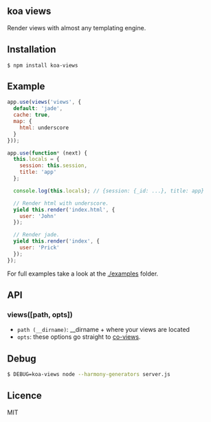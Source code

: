 ## koa views

Render views with almost any templating engine.

## Installation

```
$ npm install koa-views
```

## Example

```js
app.use(views('views', {
  default: 'jade',
  cache: true,
  map: {
    html: underscore
  }
}));

app.use(function* (next) {
  this.locals = {
    session: this.session,
    title: 'app'
  };

  console.log(this.locals); // {session: {_id: ...}, title: app}

  // Render html with underscore.
  yield this.render('index.html', {
    user: 'John'
  });

  // Render jade.
  yield this.render('index', {
    user: 'Prick'
  });
});
```

For full examples take a look at the [./examples](./examples) folder.

## API

### views([path, opts])

* `path (__dirname)`: __dirname + where your views are located
* `opts`: these options go straight to [co-views](https://github.com/visionmedia/co-views).

## Debug

```bash
$ DEBUG=koa-views node --harmony-generators server.js
```

## Licence

MIT
